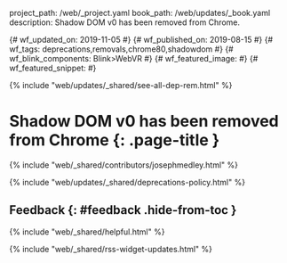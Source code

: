 project_path: /web/_project.yaml
book_path: /web/updates/_book.yaml
description: Shadow DOM v0 has been removed from Chrome.

{# wf_updated_on: 2019-11-05 #}
{# wf_published_on: 2019-08-15 #}
{# wf_tags: deprecations,removals,chrome80,shadowdom #}
{# wf_blink_components: Blink>WebVR #}
{# wf_featured_image:  #}
{# wf_featured_snippet:  #}

{% include "web/updates/_shared/see-all-dep-rem.html" %}

# Shadow DOM v0 has been removed from Chrome {: .page-title }

{% include "web/_shared/contributors/josephmedley.html" %}





{% include "web/updates/_shared/deprecations-policy.html" %}

## Feedback {: #feedback .hide-from-toc }

{% include "web/_shared/helpful.html" %}

{% include "web/_shared/rss-widget-updates.html" %}